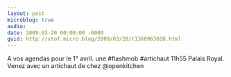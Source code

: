 ```yaml
---
layout: post
microblog: true
audio: 
date: 2009-03-20 00:00:00 -0000
guid: http://xtof.micro.blog/2009/03/20/t1360963010.html
---
```

A vos agendas pour le 1° avril. une #flashmob #artichaut 11h55 Palais Royal. Venez avec un artichaut de chez @openkitchen
